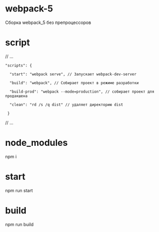 # webpack-5

Сборка webpack_5 без препроцессоров

# script

// ...

    "scripts": {

      "start": "webpack serve", // Запускает webpack-dev-server

      "build": "webpack", // Собирает проект в режиме разработки

      "build-prod": "webpack --mode=production", // собирает проект для продакшена

      "clean": "rd /s /q dist" // удаляет директорию dist

     }

// ...

# node_modules

npm i

# start

npm run start

# build

npm run build
